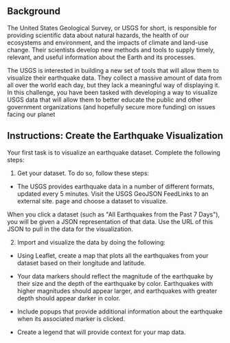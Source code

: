 ## Background
The United States Geological Survey, or USGS for short, is responsible for providing scientific data about natural hazards, the health of our ecosystems and environment, and the impacts of climate and land-use change. Their scientists develop new methods and tools to supply timely, relevant, and useful information about the Earth and its processes.

The USGS is interested in building a new set of tools that will allow them to visualize their earthquake data. They collect a massive amount of data from all over the world each day, but they lack a meaningful way of displaying it. In this challenge, you have been tasked with developing a way to visualize USGS data that will allow them to better educate the public and other government organizations (and hopefully secure more funding) on issues facing our planet

## Instructions: Create the Earthquake Visualization

Your first task is to visualize an earthquake dataset. Complete the following steps:

1. Get your dataset. To do so, follow these steps:

- The USGS provides earthquake data in a number of different formats, updated every 5 minutes. Visit the USGS GeoJSON FeedLinks to an external site. page and choose a dataset to visualize.

When you click a dataset (such as "All Earthquakes from the Past 7 Days"), you will be given a JSON representation of that data. Use the URL of this JSON to pull in the data for the visualization.

2. Import and visualize the data by doing the following:

- Using Leaflet, create a map that plots all the earthquakes from your dataset based on their longitude and latitude.

- Your data markers should reflect the magnitude of the earthquake by their size and the depth of the earthquake by color. Earthquakes with higher magnitudes should appear larger, and earthquakes with greater depth should appear darker in color.

- Include popups that provide additional information about the earthquake when its associated marker is clicked.

- Create a legend that will provide context for your map data.
